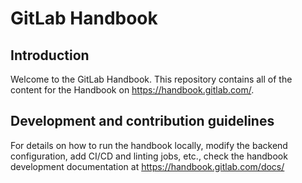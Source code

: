 # GitLab Handbook

## Introduction

Welcome to the GitLab Handbook.  This repository contains all of the content
for the Handbook on <https://handbook.gitlab.com/>.

## Development and contribution guidelines

For details on how to run the handbook locally, modify the backend configuration,
add CI/CD and linting jobs, etc., check the handbook development documentation at
<https://handbook.gitlab.com/docs/>
